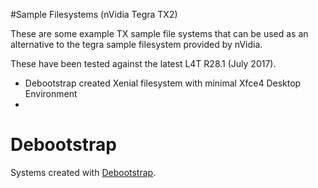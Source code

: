 #Sample Filesystems (nVidia Tegra TX2)

These are some example TX sample file systems that can be used as an alternative to the tegra sample filesystem provided by nVidia.

These have been tested against the latest L4T R28.1 (July 2017).

* Debootstrap created Xenial filesystem with minimal Xfce4 Desktop Environment
* 

# Debootstrap
Systems created with [Debootstrap](https://wiki.debian.org/Debootstrap).
